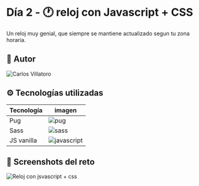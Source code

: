 
# Día 2 - 🕐 reloj con Javascript + CSS

Un reloj muy genial, que siempre se mantiene actualizado segun tu zona horaria.


## 👤 Autor

![Carlos Villatoro](https://i.imgur.com/xjYfu2a.png)
 
## ⚙️ Tecnologías utilizadas

| Tecnología             | imagen                                                            |
| ----------------- | ------------------------------------------------------------------ |
| Pug | ![pug](https://i.imgur.com/pHxT8tj.png) |
| Sass | ![sass](https://i.imgur.com/QUjROj9.png) |
| JS vanilla | ![javascript](https://i.imgur.com/mLukrBn.png)

## 🤳 Screenshots del reto

![Reloj con jsvascript + css](https://i.imgur.com/VH30U0N.png)




